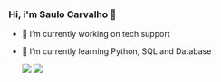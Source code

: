 ### Hi, i'm Saulo Carvalho 👋
- 🔭 I’m currently working on tech support
- 🌱 I’m currently learning Python, SQL and Database

 

  
  <div> 
  <a href = "mailto:saulodias60@gmail.com"><img src="https://img.shields.io/badge/Gmail-D14836?style=for-the-badge&logo=gmail&logoColor=white"_blank"></a>
  <a href="https://www.linkedin.com/in/saulo-carvalho-834980160/" target="_blank"><img src="https://img.shields.io/badge/-LinkedIn-%230077B5?style=for-the-badge&logo=linkedin&logoColor=white" target="_blank"></a> 
 </div>
  
  
  
